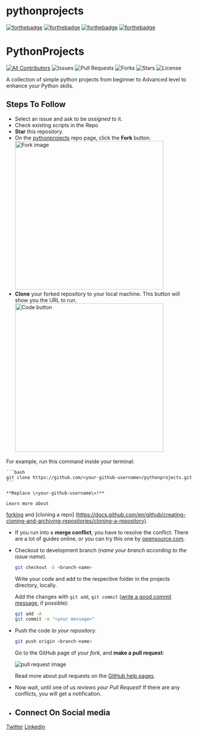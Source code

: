 # pythonprojects
<!-- ALL-CONTRIBUTORS-BADGE:START - Do not remove or modify this section -->
[![forthebadge](https://forthebadge.com/images/badges/built-by-developers.svg)](https://forthebadge.com)
[![forthebadge](https://forthebadge.com/images/badges/built-with-love.svg)](https://forthebadge.com)
[![forthebadge](https://forthebadge.com/images/badges/built-with-swag.svg)](https://forthebadge.com)
[![forthebadge](https://forthebadge.com/images/badges/made-with-python.svg)](https://forthebadge.com)

# PythonProjects

[![All Contributors](https://img.shields.io/github/contributors/sumukhmg/pythonprojects)](#contributors-)
![Issues](https://img.shields.io/github/issues/sumukhmg/pythonprojects)
![Pull Requests](https://img.shields.io/github/issues-pr/sumukhmg/pythonprojects?)
![Forks](https://img.shields.io/github/forks/sumukhmg/pythonprojects)
![Stars](https://img.shields.io/github/stars/sumukhmg/pythonprojects)
![License](https://img.shields.io/github/license/sumukhmg/pythonprojects)

A collection of simple python projects from beginner to Advanced level to enhance your Python skills.

## Steps To Follow

- Select an issue and ask to be _assigned_ to it.
- Check existing scripts in the Repo
- **Star** this repository.
- On the [pythonprojects](https://github.com/sumukhmg/pythonprojects) repo page, click the **Fork** button.
    <br><img src="https://help.github.com/assets/images/help/repository/fork_button.jpg" title="Fork image" width="400"/>
- **Clone** your forked repository to your local machine. This button will show you the URL to run.
    <br><img src="https://docs.github.com/assets/images/help/repository/code-button.png" title="Code button" width="400"/>

 For example, run this command inside your terminal:

    ```bash
    git clone https://github.com/<your-github-username>/pythonprojects.git
    ```

    **Replace \<your-github-username\>!**

	Learn more about
 [forking](https://help.github.com/en/github/getting-started-with-github/fork-a-repo) and 
 [cloning a repo]
 (https://docs.github.com/en/github/creating-cloning-and-archiving-repositories/cloning-a-repository).
 
- If you run into a **merge conflict**, you have to resolve the conflict. There are a lot of guides online, or you can try this one by [opensource.com](https://opensource.com/article/20/4/git-merge-conflict).

- Checkout to development branch (*name your branch according to the issue name*).

    ```bash
    git checkout -b <branch-name>
    ```
  Write your code and add to the respective folder in the projects directory, locally.

	Add the changes with `git add`, `git commit` ([write a good commit message](https://chris.beams.io/posts/git-commit/), if possible):

    ```bash
    git add -A
    git commit -m "<your message>"
    ```

- Push the code _to your repository_.

    ```bash
    git push origin <branch-name>
    ```

	Go to the GitHub page of _your fork_, and
 **make a pull request**:

    ![pull request image](https://help.github.com/assets/images/help/pull_requests/choose-base-and-compare-branches.png)

    Read more about pull requests on the [GitHub help pages](https://help.github.com/en/github/collaborating-with-issues-and-pull-requests/creating-a-pull-request).
- Now wait, until one of us *reviews your Pull Request*! If there are any conflicts, you will get a notification.

- ## Connect On Social media

[Twitter](https://www.twitter.com/sumukhmg)
[Linkedin](https://www.linkedin.com/in/sumukh-mg/)


